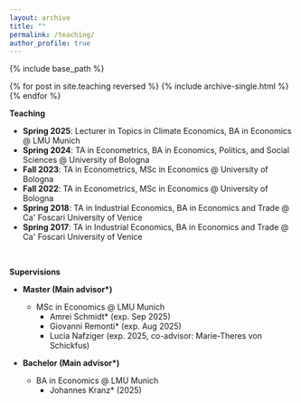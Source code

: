 ```yaml
---
layout: archive
title: ""
permalink: /teaching/
author_profile: true
---
```


{% include base_path %}

{% for post in site.teaching reversed %}
  {% include archive-single.html %}
{% endfor %}

**Teaching**

- **Spring 2025**: Lecturer in Topics in Climate Economics, BA in Economics @ LMU Munich
- **Spring 2024**: TA in Econometrics, BA in Economics, Politics, and Social Sciences @ University of Bologna
- **Fall 2023**: TA in Econometrics, MSc in Economics @ University of Bologna
- **Fall 2022**: TA in Econometrics, MSc in Economics @ University of Bologna
- **Spring 2018**: TA in Industrial Economics, BA in Economics and Trade @ Ca' Foscari University of Venice
- **Spring 2017**: TA in Industrial Economics, BA in Economics and Trade @ Ca' Foscari University of Venice

<br>

**Supervisions**
- **Master (Main advisor\*)**
  - MSc in Economics @ LMU Munich
    - Amrei Schmidt* (exp. Sep 2025)
    - Giovanni Remonti* (exp. Aug 2025)
    - Lucia Nafziger (exp. 2025, co-advisor: Marie-Theres von Schickfus)

- **Bachelor (Main advisor\*)**
  - BA in Economics @ LMU Munich
    - Johannes Kranz* (2025)
